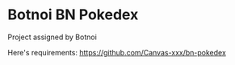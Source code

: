# Botnoi BN Pokedex

Project assigned by Botnoi

Here's requirements:
https://github.com/Canvas-xxx/bn-pokedex
